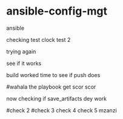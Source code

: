 # ansible-config-mgt
ansible

checking test
clock test 2 

trying again

see if it works

build worked time to see if push does

#wahala the playbook get scor scor


now checking if save_artifacts dey work

#check 2
#check 3 check 4 check 5 mzanzi
